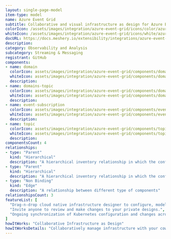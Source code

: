 ```yaml
---
layout: single-page-model
item-type: model
name: Azure Event Grid
subtitle: Collaborative and visual infrastructure as design for Azure Event Grid
colorIcon: /assets/images/integration/azure-event-grid/icons/color/azure-event-grid-color.svg
whiteIcon: /assets/images/integration/azure-event-grid/icons/white/azure-event-grid-white.svg
docURL: https://docs.meshery.io/extensibility/integrations/azure-event-grid
description: 
category: Observability and Analysis
subcategory: Streaming & Messaging
registrant: GitHub
components: 
- name: domain
  colorIcon: assets/images/integration/azure-event-grid/components/domain/icons/color/domain-color.svg
  whiteIcon: assets/images/integration/azure-event-grid/components/domain/icons/white/domain-white.svg
  description: 
- name: domains-topic
  colorIcon: assets/images/integration/azure-event-grid/components/domains-topic/icons/color/domains-topic-color.svg
  whiteIcon: assets/images/integration/azure-event-grid/components/domains-topic/icons/white/domains-topic-white.svg
  description: 
- name: event-subscription
  colorIcon: assets/images/integration/azure-event-grid/components/event-subscription/icons/color/event-subscription-color.svg
  whiteIcon: assets/images/integration/azure-event-grid/components/event-subscription/icons/white/event-subscription-white.svg
  description: 
- name: topic
  colorIcon: assets/images/integration/azure-event-grid/components/topic/icons/color/topic-color.svg
  whiteIcon: assets/images/integration/azure-event-grid/components/topic/icons/white/topic-white.svg
  description: 
componentsCount: 4
relationships: 
- type: "Parent"
  kind: "Hierarchical"
  description: "A hierarchical inventory relationship in which the configuration of (parent component) is patched with the configuration of (child component). "
- type: "Parent"
  kind: "Hierarchical"
  description: "A hierarchical inventory relationship in which the configuration of (parent component) is patched with the configuration of (child component). "
- type: "Non Binding"
  kind: "Edge"
  description: "A relationship between different type of components"
relationshipsCount: 3
featureList: [
  "Drag-n-drop cloud native infrastructure designer to configure, model, and deploy your workloads.",
  "Invite anyone to review and make changes to your private designs.",
  "Ongoing synchronization of Kubernetes configuration and changes across any number of clusters."
]
howItWorks: "Collaborative Infrastructure as Design"
howItWorksDetails: "Collaboratively manage infrastructure with your coworkers synchronously sharing the same designs."
---
```

